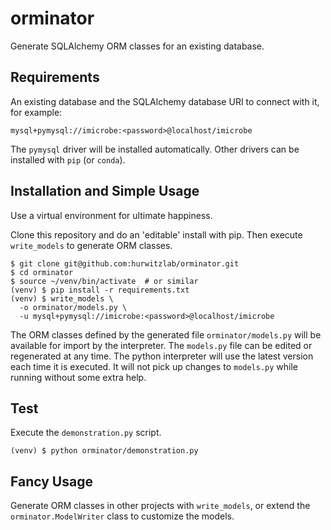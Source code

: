 # orminator
Generate SQLAlchemy ORM classes for an existing database.

## Requirements
An existing database and the SQLAlchemy database URI to connect with it, for example:
```
mysql+pymysql://imicrobe:<password>@localhost/imicrobe
```

The `pymysql` driver will be installed automatically. Other drivers can be
installed with `pip` (or `conda`).

## Installation and Simple Usage
Use a virtual environment for ultimate happiness.

Clone this repository and do an 'editable' install with pip. Then execute
`write_models` to generate ORM classes.

```
$ git clone git@github.com:hurwitzlab/orminator.git
$ cd orminator
$ source ~/venv/bin/activate  # or similar
(venv) $ pip install -r requirements.txt
(venv) $ write_models \ 
  -o orminator/models.py \
  -u mysql+pymysql://imicrobe:<password>@localhost/imicrobe
```

The ORM classes defined by the generated file `orminator/models.py` will
be available for import by the interpreter. The `models.py` file can be edited
or regenerated at any time. The python interpreter will use the latest version
each time it is executed. It will not pick up changes to `models.py` while running
without some extra help.

## Test
Execute the `demonstration.py` script.

```
(venv) $ python orminator/demonstration.py
```

## Fancy Usage
Generate ORM classes in other projects with `write_models`, or extend the
`orminator.ModelWriter` class to customize the models.